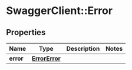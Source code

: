 # SwaggerClient::Error

## Properties
Name | Type | Description | Notes
------------ | ------------- | ------------- | -------------
**error** | [**ErrorError**](ErrorError.md) |  | 


